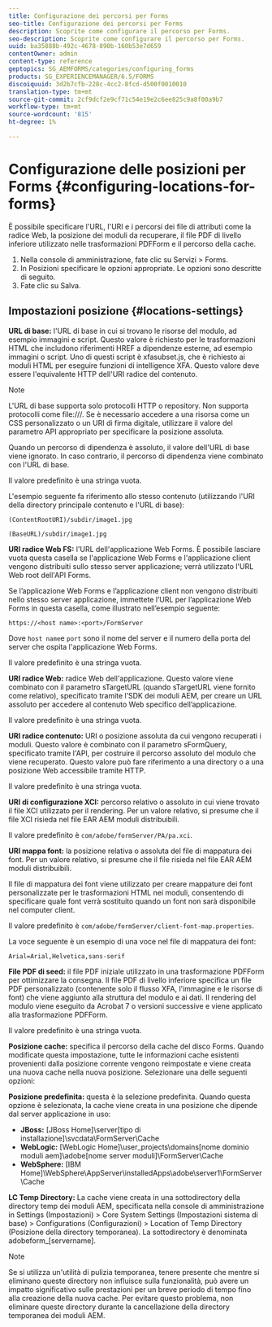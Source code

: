 ```yaml
---
title: Configurazione dei percorsi per Forms
seo-title: Configurazione dei percorsi per Forms
description: Scoprite come configurare il percorso per Forms.
seo-description: Scoprite come configurare il percorso per Forms.
uuid: ba35888b-492c-4678-890b-160b53e7d659
contentOwner: admin
content-type: reference
geptopics: SG_AEMFORMS/categories/configuring_forms
products: SG_EXPERIENCEMANAGER/6.5/FORMS
discoiquuid: 3d2b7cfb-228c-4cc2-8fcd-d500f0010010
translation-type: tm+mt
source-git-commit: 2cf9dcf2e9cf71c54e19e2c6ee825c9a8f00a9b7
workflow-type: tm+mt
source-wordcount: '815'
ht-degree: 1%

---
```



# Configurazione delle posizioni per Forms {#configuring-locations-for-forms}

È possibile specificare l&#39;URL, l&#39;URI e i percorsi dei file di attributi come la radice Web, la posizione dei moduli da recuperare, il file PDF di livello inferiore utilizzato nelle trasformazioni PDFForm e il percorso della cache.

1. Nella console di amministrazione, fate clic su Servizi > Forms.
1. In Posizioni specificare le opzioni appropriate. Le opzioni sono descritte di seguito.
1. Fate clic su Salva.

## Impostazioni posizione {#locations-settings}

**URL di base:** l&#39;URL di base in cui si trovano le risorse del modulo, ad esempio immagini e script. Questo valore è richiesto per le trasformazioni HTML che includono riferimenti HREF a dipendenze esterne, ad esempio immagini o script. Uno di questi script è xfasubset.js, che è richiesto ai moduli HTML per eseguire funzioni di intelligence XFA. Questo valore deve essere l&#39;equivalente HTTP dell&#39;URI radice del contenuto.

>[!NOTE]
>
>L&#39;URL di base supporta solo protocolli HTTP o repository. Non supporta protocolli come file:///. Se è necessario accedere a una risorsa come un CSS personalizzato o un URI di firma digitale, utilizzare il valore del parametro API appropriato per specificare la posizione assoluta.

Quando un percorso di dipendenza è assoluto, il valore dell&#39;URL di base viene ignorato. In caso contrario, il percorso di dipendenza viene combinato con l&#39;URL di base.

Il valore predefinito è una stringa vuota.

L&#39;esempio seguente fa riferimento allo stesso contenuto (utilizzando l&#39;URI della directory principale contenuto e l&#39;URL di base):

`(ContentRootURI)/subdir/image1.jpg`

`(BaseURL)/subdir/image1.jpg`

**URI radice Web FS:** l&#39;URL dell&#39;applicazione Web Forms. È possibile lasciare vuota questa casella se l&#39;applicazione Web Forms e l&#39;applicazione client vengono distribuiti sullo stesso server applicazione; verrà utilizzato l&#39;URL Web root dell&#39;API Forms.

Se l’applicazione Web Forms e l’applicazione client non vengono distribuiti nello stesso server applicazione, immettete l’URL per l’applicazione Web Forms in questa casella, come illustrato nell’esempio seguente:

`https://<host name>:<port>/FormServer`

Dove `host name`e `port` sono il nome del server e il numero della porta del server che ospita l&#39;applicazione Web Forms.

Il valore predefinito è una stringa vuota.

**URI radice Web:** radice Web dell&#39;applicazione. Questo valore viene combinato con il parametro sTargetURL (quando sTargetURL viene fornito come relativo), specificato tramite l’SDK dei moduli AEM, per creare un URL assoluto per accedere al contenuto Web specifico dell’applicazione.

Il valore predefinito è una stringa vuota.

**URI radice contenuto:** URI o posizione assoluta da cui vengono recuperati i moduli. Questo valore è combinato con il parametro sFormQuery, specificato tramite l&#39;API, per costruire il percorso assoluto del modulo che viene recuperato. Questo valore può fare riferimento a una directory o a una posizione Web accessibile tramite HTTP.

Il valore predefinito è una stringa vuota.

**URI di configurazione XCI:** percorso relativo o assoluto in cui viene trovato il file XCI utilizzato per il rendering. Per un valore relativo, si presume che il file XCI risieda nel file EAR AEM moduli distribuibili.

Il valore predefinito è `com/adobe/formServer/PA/pa.xci`.

**URI mappa font:** la posizione relativa o assoluta del file di mappatura dei font. Per un valore relativo, si presume che il file risieda nel file EAR AEM moduli distribuibili.

Il file di mappatura dei font viene utilizzato per creare mappature dei font personalizzate per le trasformazioni HTML nei moduli, consentendo di specificare quale font verrà sostituito quando un font non sarà disponibile nel computer client.

Il valore predefinito è `com/adobe/formServer/client-font-map.properties`.

La voce seguente è un esempio di una voce nel file di mappatura dei font:

`Arial=Arial,Helvetica,sans-serif`

**File PDF di seed:** il file PDF iniziale utilizzato in una trasformazione PDFForm per ottimizzare la consegna. Il file PDF di livello inferiore specifica un file PDF personalizzato (contenente solo il flusso XFA, l&#39;immagine e le risorse di font) che viene aggiunto alla struttura del modulo e ai dati. Il rendering del modulo viene eseguito da  Acrobat 7 o versioni successive e viene applicato alla trasformazione PDFForm.

Il valore predefinito è una stringa vuota.

**Posizione cache:** specifica il percorso della cache del disco Forms. Quando modificate questa impostazione, tutte le informazioni cache esistenti provenienti dalla posizione corrente vengono reimpostate e viene creata una nuova cache nella nuova posizione. Selezionare una delle seguenti opzioni:

**Posizione predefinita:** questa è la selezione predefinita. Quando questa opzione è selezionata, la cache viene creata in una posizione che dipende dal server applicazione in uso:

* **JBoss:** [JBoss Home]\server\[tipo di installazione]\svcdata\FormServer\Cache
* **WebLogic:** [WebLogic Home]\user_projects\domains\[nome dominio moduli aem]\adobe\[nome server moduli]\FormServer\Cache
* **WebSphere:** [IBM Home]\WebSphere\AppServer\installedApps\adobe\server1\FormServer\Cache

**LC Temp Directory:** La cache viene creata in una sottodirectory della directory temp dei moduli AEM, specificata nella console di amministrazione in Settings (Impostazioni) > Core System Settings (Impostazioni sistema di base) > Configurations (Configurazioni) > Location of Temp Directory (Posizione della directory temporanea). La sottodirectory è denominata adobeform_[servername].

>[!NOTE]
>
>Se si utilizza un&#39;utilità di pulizia temporanea, tenere presente che mentre si eliminano queste directory non influisce sulla funzionalità, può avere un impatto significativo sulle prestazioni per un breve periodo di tempo fino alla creazione della nuova cache. Per evitare questo problema, non eliminare queste directory durante la cancellazione della directory temporanea dei moduli AEM.

